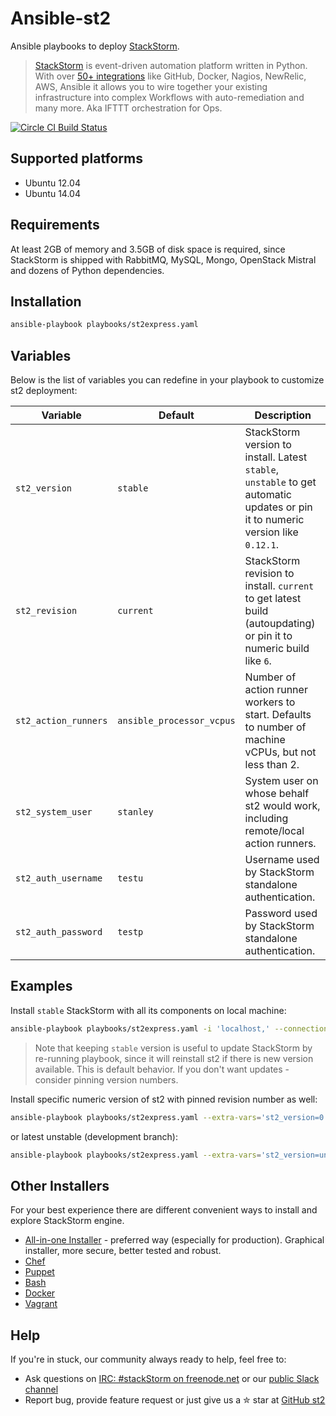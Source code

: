 # Ansible-st2
Ansible playbooks to deploy [StackStorm](https://github.com/stackstorm/st2).
> [StackStorm](http://stackstorm.com/) is event-driven automation platform written in Python.
With over [50+ integrations](https://github.com/StackStorm/st2contrib/tree/master/packs) like GitHub, Docker, Nagios, NewRelic, AWS, Ansible it allows you to wire together your existing infrastructure into complex Workflows with auto-remediation and many more.
Aka IFTTT orchestration for Ops.

[![Circle CI Build Status](https://circleci.com/gh/StackStorm/ansible-st2/tree/master.svg?style=shield)](https://circleci.com/gh/StackStorm/ansible-st2/tree/master)

## Supported platforms
* Ubuntu 12.04
* Ubuntu 14.04

## Requirements
At least 2GB of memory and 3.5GB of disk space is required, since StackStorm is shipped with RabbitMQ, MySQL, Mongo, OpenStack Mistral and dozens of Python dependencies.

## Installation
```sh
ansible-playbook playbooks/st2express.yaml
```

## Variables
Below is the list of variables you can redefine in your playbook to customize st2 deployment:

| Variable            | Default       | Description  |
| ------------------- | ------------- | ----- |
| `st2_version`       | `stable`      | StackStorm version to install. Latest `stable`, `unstable` to get automatic updates or pin it to numeric version like `0.12.1`.
| `st2_revision`      | `current`     | StackStorm revision to install. `current` to get latest build (autoupdating) or pin it to numeric build like `6`.
| `st2_action_runners`| `ansible_processor_vcpus` | Number of action runner workers to start. Defaults to number of machine vCPUs, but not less than 2.
| `st2_system_user`   | `stanley`     | System user on whose behalf st2 would work, including remote/local action runners.
| `st2_auth_username` | `testu`       | Username used by StackStorm standalone authentication.
| `st2_auth_password` | `testp`       | Password used by StackStorm standalone authentication.

## Examples
Install `stable` StackStorm with all its components on local machine:
```sh
ansible-playbook playbooks/st2express.yaml -i 'localhost,' --connection=local
```

> Note that keeping `stable` version is useful to update StackStorm by re-running playbook, since it will reinstall st2 if there is new version available.
This is default behavior. If you don't want updates - consider pinning version numbers. 

Install specific numeric version of st2 with pinned revision number as well:
```sh
ansible-playbook playbooks/st2express.yaml --extra-vars='st2_version=0.12.2 st2_revision=6'
```
or latest unstable (development branch):
```sh
ansible-playbook playbooks/st2express.yaml --extra-vars='st2_version=unstable'
```

## Other Installers
For your best experience there are different convenient ways to install and explore StackStorm engine.
* [All-in-one Installer](http://docs.stackstorm.com/install/all_in_one.html) - preferred way (especially for production). Graphical installer, more secure, better tested and robust.
* [Chef](https://supermarket.chef.io/cookbooks/stackstorm)
* [Puppet](https://forge.puppetlabs.com/stackstorm/st2)
* [Bash](http://docs.stackstorm.com/install/index.html#installation)
* [Docker](https://hub.docker.com/r/stackstorm/)
* [Vagrant](https://github.com/StackStorm/st2workroom/)

## Help
If you're in stuck, our community always ready to help, feel free to:
* Ask questions on [IRC: #stackStorm on freenode.net](http://webchat.freenode.net/?channels=stackstorm) or our [public Slack channel](https://stackstorm.typeform.com/to/K76GRP)
* Report bug, provide feature request or just give us a ✮ star at [GitHub st2](https://github.com/StackStorm/st2)
